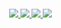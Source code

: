 
<p align="center">
    <a href="https://www.linkedin.com/in/caravan-cosmin/">
    <img src="https://img.shields.io/badge/linkedin-%230077B5.svg?style=for-the-badge&logo=linkedin&logoColor=white" />
  </a>
  <a href="https://www.tiktok.com/@cosmintoo">
    <img src="https://img.shields.io/badge/TikTok-%23000000.svg?style=for-the-badge&logo=tiktok&logoColor=white" />
</a>
    <a href="https://www.instagram.com/cowsmin/">
    <img src="https://img.shields.io/badge/Instagram-%23E4405F.svg?style=for-the-badge&logo=Instagram&logoColor=white" />
  </a>
  <a href="https://discord.com/users/318018306307129350">
    <img src="https://img.shields.io/badge/Discord-%235865F2.svg?style=for-the-badge&logo=discord&logoColor=white" />
  </a>
</p>
